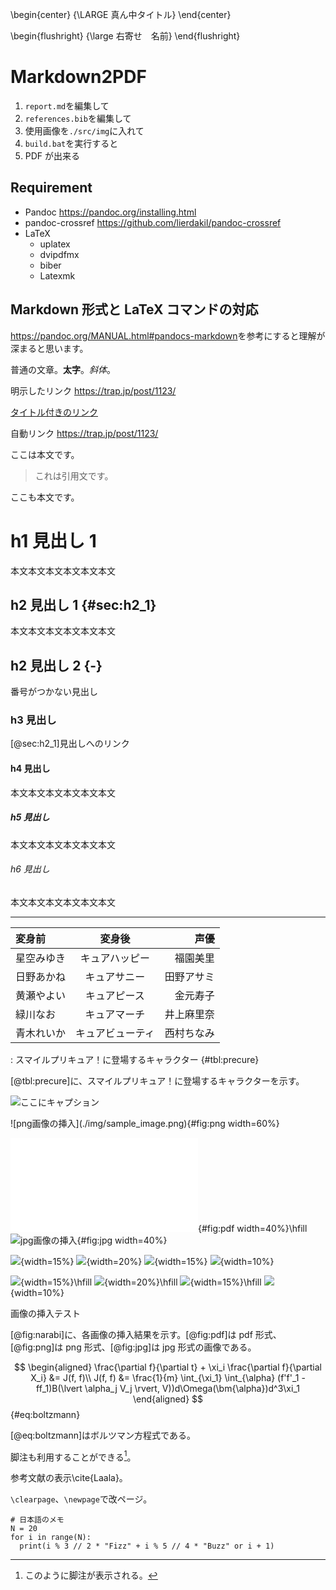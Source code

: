 \begin{center}
{\LARGE 真ん中タイトル}
\end{center}

\begin{flushright}
{\large 右寄せ　名前}
\end{flushright}

# Markdown2PDF

1. `report.md`を編集して
2. `references.bib`を編集して
3. 使用画像を`./src/img`に入れて
4. `build.bat`を実行すると
5. PDF が出来る

## Requirement

- Pandoc <https://pandoc.org/installing.html>
- pandoc-crossref <https://github.com/lierdakil/pandoc-crossref>
- LaTeX
  - uplatex
  - dvipdfmx
  - biber
  - Latexmk

## Markdown 形式と LaTeX コマンドの対応

<https://pandoc.org/MANUAL.html#pandocs-markdown>を参考にすると理解が深まると思います。

普通の文章。**太字**。_斜体_。

明示したリンク <https://trap.jp/post/1123/>

[タイトル付きのリンク](https://trap.jp/post/1123/ "タイトル")

自動リンク https://trap.jp/post/1123/

ここは本文です。

> これは引用文です。

ここも本文です。

# h1 見出し 1

本文本文本文本文本文本文

## h2 見出し 1 {#sec:h2_1}

本文本文本文本文本文本文

## h2 見出し 2 {-}

番号がつかない見出し

### h3 見出し

[@sec:h2_1]見出しへのリンク

#### h4 見出し

本文本文本文本文本文本文

##### h5 見出し

本文本文本文本文本文本文

###### h6 見出し

本文本文本文本文本文本文

---

| 変身前     |      変身後      |       声優 |
| :--------- | :--------------: | ---------: |
| 星空みゆき |  キュアハッピー  |   福園美里 |
| 日野あかね |   キュアサニー   | 田野アサミ |
| 黄瀬やよい |   キュアピース   |   金元寿子 |
| 緑川なお   |   キュアマーチ   | 井上麻里奈 |
| 青木れいか | キュアビューティ | 西村ちなみ |

: スマイルプリキュア！に登場するキャラクター {#tbl:precure}

[@tbl:precure]に、スマイルプリキュア！に登場するキャラクターを示す。

![ここにキャプション](./img/sample_image.png)

<div id="fig:narabi">
![png画像の挿入](./img/sample_image.png){#fig:png width=60%}

![pdf画像の挿入](./img/sample_image.pdf){#fig:pdf width=40%}\hfill
![jpg画像の挿入](./img/sample_image.jpg){#fig:jpg width=40%}

![](./img/mitsu.png){width=15%}
![](./img/mitsu.png){width=20%}
![](./img/mitsu.png){width=15%}
![](./img/mitsu.png){width=10%}

![](./img/so.png){width=15%}\hfill
![](./img/so.png){width=20%}\hfill
![](./img/so.png){width=15%}\hfill
![](./img/so.png){width=10%}

画像の挿入テスト

</div>

[@fig:narabi]に、各画像の挿入結果を示す。[@fig:pdf]は pdf 形式、[@fig:png]は png 形式、[@fig:jpg]は jpg 形式の画像である。

$$
\begin{aligned}
\frac{\partial f}{\partial t} + \xi_i \frac{\partial f}{\partial X_i} &= J(f, f)\\
J(f, f) &= \frac{1}{m} \int_{\xi_1} \int_{\alpha} (f'f'_1 - ff_1)B(\lvert \alpha_j V_j \rvert, V))d\Omega(\bm{\alpha})d^3\xi_1
\end{aligned}
$${#eq:boltzmann}

[@eq:boltzmann]はボルツマン方程式である。

脚注も利用することができる[^1]。

[^1]: このように脚注が表示される。

参考文献の表示\cite{Laala}。

`\clearpage`、`\newpage`で改ページ。

``` {python}
# 日本語のメモ
N = 20
for i in range(N):
  print(i % 3 // 2 * "Fizz" + i % 5 // 4 * "Buzz" or i + 1)
```
